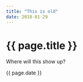 ```yaml
---
title: "This is old"
date: 2018-01-29
---
```


# {{ page.title }}
Where will this show up?

{{ page.date }}

